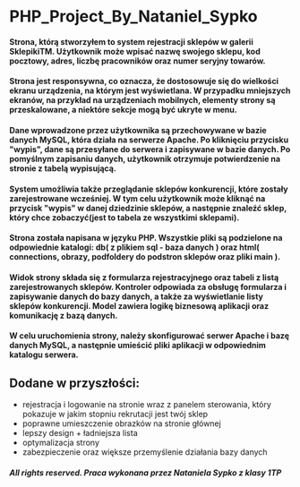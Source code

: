 # PHP_Project_By_Nataniel_Sypko

#### Strona, którą stworzyłem to system rejestracji sklepów w galerii SklepikiTM. Użytkownik może wpisać nazwę swojego sklepu, kod pocztowy, adres, liczbę pracowników oraz numer seryjny towarów.

#### Strona jest responsywna, co oznacza, że dostosowuje się do wielkości ekranu urządzenia, na którym jest wyświetlana. W przypadku mniejszych ekranów, na przykład na urządzeniach mobilnych, elementy strony są przeskalowane, a niektóre sekcje mogą być ukryte w menu.

#### Dane wprowadzone przez użytkownika są przechowywane w bazie danych MySQL, która działa na serwerze Apache. Po kliknięciu przycisku "wypis", dane są przesyłane do serwera i zapisywane w bazie danych. Po pomyślnym zapisaniu danych, użytkownik otrzymuje potwierdzenie na stronie z tabelą wypisującą.

#### System umożliwia także przeglądanie sklepów konkurencji, które zostały zarejestrowane wcześniej. W tym celu użytkownik może kliknąć na przycisk "wypis" w danej dziedzinie sklepów, a następnie znaleźć sklep, który chce zobaczyć(jest to tabela ze wszystkimi sklepami).

#### Strona została napisana w języku PHP. Wszystkie pliki są podzielone na odpowiednie katalogi: db( z plikiem sql - baza danych ) oraz html( connections, obrazy, podfoldery do podstron sklepów oraz pliki main ).

#### Widok strony składa się z formularza rejestracyjnego oraz tabeli z listą zarejestrowanych sklepów. Kontroler odpowiada za obsługę formularza i zapisywanie danych do bazy danych, a także za wyświetlanie listy sklepów konkurencji. Model zawiera logikę biznesową aplikacji oraz komunikację z bazą danych.

#### W celu uruchomienia strony, należy skonfigurować serwer Apache i bazę danych MySQL, a następnie umieścić pliki aplikacji w odpowiednim katalogu serwera.

## Dodane w przyszłości:
- rejestracja i logowanie na stronie wraz z panelem sterowania, który pokazuje w jakim stopniu rekrutacji jest twój sklep
- poprawne umieszczenie obrazków na stronie głównej
- lepszy design + ładniejsza lista
- optymalizacja strony
- zabezpieczenie oraz większe przemyślenie działania bazy danych




##### All rights reserved. Praca wykonana przez Nataniela Sypko z klasy 1TP
